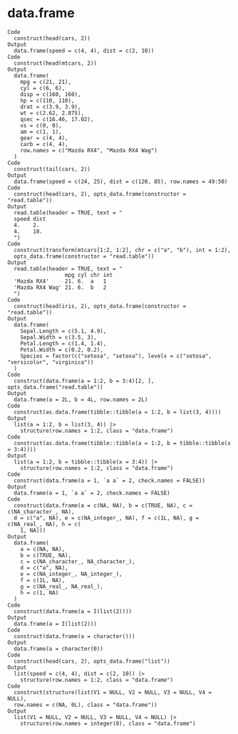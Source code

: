 # data.frame

    Code
      construct(head(cars, 2))
    Output
      data.frame(speed = c(4, 4), dist = c(2, 10))
    Code
      construct(head(mtcars, 2))
    Output
      data.frame(
        mpg = c(21, 21),
        cyl = c(6, 6),
        disp = c(160, 160),
        hp = c(110, 110),
        drat = c(3.9, 3.9),
        wt = c(2.62, 2.875),
        qsec = c(16.46, 17.02),
        vs = c(0, 0),
        am = c(1, 1),
        gear = c(4, 4),
        carb = c(4, 4),
        row.names = c("Mazda RX4", "Mazda RX4 Wag")
      )
    Code
      construct(tail(cars, 2))
    Output
      data.frame(speed = c(24, 25), dist = c(120, 85), row.names = 49:50)
    Code
      construct(head(cars, 2), opts_data.frame(constructor = "read.table"))
    Output
      read.table(header = TRUE, text = "
      speed dist
      4.    2.
      4.    10.
      ")
    Code
      construct(transform(mtcars[1:2, 1:2], chr = c("a", "b"), int = 1:2),
      opts_data.frame(constructor = "read.table"))
    Output
      read.table(header = TRUE, text = "
                      mpg cyl chr int
      'Mazda RX4'     21. 6.  a   1
      'Mazda RX4 Wag' 21. 6.  b   2
      ")
    Code
      construct(head(iris, 2), opts_data.frame(constructor = "read.table"))
    Output
      data.frame(
        Sepal.Length = c(5.1, 4.9),
        Sepal.Width = c(3.5, 3),
        Petal.Length = c(1.4, 1.4),
        Petal.Width = c(0.2, 0.2),
        Species = factor(c("setosa", "setosa"), levels = c("setosa", "versicolor", "virginica"))
      )
    Code
      construct(data.frame(a = 1:2, b = 3:4)[2, ], opts_data.frame("read.table"))
    Output
      data.frame(a = 2L, b = 4L, row.names = 2L)
    Code
      construct(as.data.frame(tibble::tibble(a = 1:2, b = list(3, 4))))
    Output
      list(a = 1:2, b = list(3, 4)) |>
        structure(row.names = 1:2, class = "data.frame")
    Code
      construct(as.data.frame(tibble::tibble(a = 1:2, b = tibble::tibble(x = 3:4))))
    Output
      list(a = 1:2, b = tibble::tibble(x = 3:4)) |>
        structure(row.names = 1:2, class = "data.frame")
    Code
      construct(data.frame(a = 1, `a a` = 2, check.names = FALSE))
    Output
      data.frame(a = 1, `a a` = 2, check.names = FALSE)
    Code
      construct(data.frame(a = c(NA, NA), b = c(TRUE, NA), c = c(NA_character_, NA),
      d = c("a", NA), e = c(NA_integer_, NA), f = c(1L, NA), g = c(NA_real_, NA), h = c(
        1, NA)))
    Output
      data.frame(
        a = c(NA, NA),
        b = c(TRUE, NA),
        c = c(NA_character_, NA_character_),
        d = c("a", NA),
        e = c(NA_integer_, NA_integer_),
        f = c(1L, NA),
        g = c(NA_real_, NA_real_),
        h = c(1, NA)
      )
    Code
      construct(data.frame(a = I(list(2))))
    Output
      data.frame(a = I(list(2)))
    Code
      construct(data.frame(a = character()))
    Output
      data.frame(a = character(0))
    Code
      construct(head(cars, 2), opts_data.frame("list"))
    Output
      list(speed = c(4, 4), dist = c(2, 10)) |>
        structure(row.names = 1:2, class = "data.frame")
    Code
      construct(structure(list(V1 = NULL, V2 = NULL, V3 = NULL, V4 = NULL),
      row.names = c(NA, 0L), class = "data.frame"))
    Output
      list(V1 = NULL, V2 = NULL, V3 = NULL, V4 = NULL) |>
        structure(row.names = integer(0), class = "data.frame")

